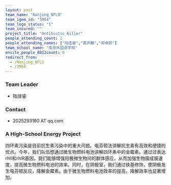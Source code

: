 ```yaml
---
layout: post
team_name: "Nanjing_NFLS"
team_igem_id: "3964"
team_logo_status: "1"
team_insured: ""
project_title: "Antibiotic Killer"
people_attending_count: 2
people_attending_names: ["陆佳睿","龚庐麟","郑卓妍"]
team_school_name: "南京外国语学校"
onsite_people_0812count: 0
redirect_from:
  - /Nanjing_NFLS
  - /3964
---
```



### Team Leader
* 陆佳睿

### Contact
* 2025293160 AT qq.com

### A High-School Energy Project

四环素污染是目前抗生素污染中的重大问题。电芬顿法讲解抗生素有高效和便捷的优点。今年，我们队伍想通过微生物燃料电池讲解四环素中的金霉素。通过过表达rhlI和rhlR基因，我们能够增强阳极微生物间的群体感应，从而加强生物膜成膜速度，提高微生物燃料电池的效率。同时，在阴极室，我们通过铁基修饰，使阴极发生电芬顿反应，降解金霉素。由于微生物燃料电池效率的提高，降解效率也显著增加。
